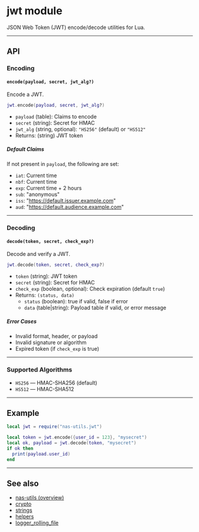 # jwt module

JSON Web Token (JWT) encode/decode utilities for Lua.

---

## API

### Encoding

#### `encode(payload, secret, jwt_alg?)`
Encode a JWT.

```lua
jwt.encode(payload, secret, jwt_alg?)
```
- `payload` (table): Claims to encode
- `secret` (string): Secret for HMAC
- `jwt_alg` (string, optional): `"HS256"` (default) or `"HS512"`
- Returns: (string) JWT token

##### Default Claims
If not present in `payload`, the following are set:
- `iat`: Current time
- `nbf`: Current time
- `exp`: Current time + 2 hours
- `sub`: "anonymous"
- `iss`: "https://default.issuer.example.com"
- `aud`: "https://default.audience.example.com"

---

### Decoding

#### `decode(token, secret, check_exp?)`
Decode and verify a JWT.

```lua
jwt.decode(token, secret, check_exp?)
```
- `token` (string): JWT token
- `secret` (string): Secret for HMAC
- `check_exp` (boolean, optional): Check expiration (default `true`)
- Returns: `(status, data)`
  - `status` (boolean): true if valid, false if error
  - `data` (table|string): Payload table if valid, or error message

##### Error Cases
- Invalid format, header, or payload
- Invalid signature or algorithm
- Expired token (if `check_exp` is true)

---

### Supported Algorithms
- `HS256` — HMAC-SHA256 (default)
- `HS512` — HMAC-SHA512

---

## Example

```lua
local jwt = require("nas-utils.jwt")

local token = jwt.encode({user_id = 123}, "mysecret")
local ok, payload = jwt.decode(token, "mysecret")
if ok then
  print(payload.user_id)
end
```

---

## See also
- [nas-utils (overview)](./nas-utils.md)
- [crypto](./crypto.md)
- [strings](./strings.md)
- [helpers](./helpers.md)
- [logger_rolling_file](./logger_rolling_file.md)
